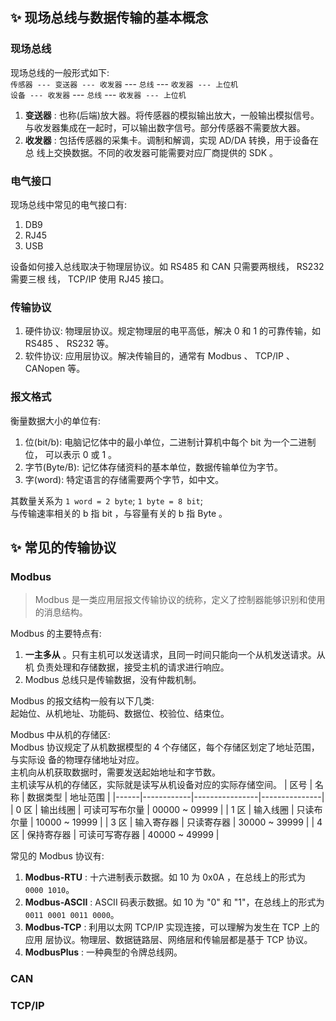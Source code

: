 ✨ 现场总线与数据传输的基本概念
-------------------------------
### 现场总线
现场总线的一般形式如下:  
`传感器 --- 变送器 --- 收发器` --- `总线` --- `收发器 --- 上位机`  
`设备 --- 收发器` --- `总线` --- `收发器 --- 上位机`

1. **变送器** : 也称(后端)放大器。将传感器的模拟输出放大，一般输出模拟信号。
   与收发器集成在一起时，可以输出数字信号。部分传感器不需要放大器。
1. **收发器** : 包括传感器的采集卡。调制和解调，实现 AD/DA 转换，用于设备在总
   线上交换数据。不同的收发器可能需要对应厂商提供的 SDK 。

### 电气接口
现场总线中常见的电气接口有:
1. DB9
1. RJ45
1. USB

设备如何接入总线取决于物理层协议。如 RS485 和 CAN 只需要两根线， RS232 需要三根
线， TCP/IP 使用 RJ45 接口。

### 传输协议
1. 硬件协议: 物理层协议。规定物理层的电平高低，解决 0 和 1 的可靠传输，如
   RS485 、 RS232 等。
1. 软件协议: 应用层协议。解决传输目的，通常有 Modbus 、 TCP/IP 、 CANopen 等。

### 报文格式
衡量数据大小的单位有: 
1. 位(bit/b): 电脑记忆体中的最小单位，二进制计算机中每个 bit 为一个二进制位，
   可以表示 0 或 1 。
1. 字节(Byte/B): 记忆体存储资料的基本单位，数据传输单位为字节。
1. 字(word): 特定语言的存储需要两个字节，如中文。

其数量关系为 `1 word = 2 byte`; `1 byte = 8 bit`;  
与传输速率相关的 b 指 bit ，与容量有关的 b 指 Byte 。



✨ 常见的传输协议
-----------------
### Modbus
> Modbus 是一类应用层报文传输协议的统称，定义了控制器能够识别和使用的消息结构。

Modbus 的主要特点有: 
1. **一主多从** 。只有主机可以发送请求，且同一时间只能向一个从机发送请求。从机
   负责处理和存储数据，接受主机的请求进行响应。
1. Modbus 总线只是传输数据，没有仲裁机制。

Modbus 的报文结构一般有以下几类:  
起始位、从机地址、功能码、数据位、校验位、结束位。

Modbus 中从机的存储区:  
Modbus 协议规定了从机数据模型的 4 个存储区，每个存储区划定了地址范围，与实际设
备的物理存储地址对应。  
主机向从机获取数据时，需要发送起始地址和字节数。  
主机读写从机的存储区，实际就是读写从机设备对应的实际存储空间。
| 区号 | 名称       | 数据类型       | 地址范围      |
|------|------------|----------------|---------------|
| 0 区  | 输出线圈   | 可读可写布尔量 | 00000 ~ 09999 |
| 1 区  | 输入线圈   | 只读布尔量     | 10000 ~ 19999 |
| 3 区  | 输入寄存器 | 只读寄存器     | 30000 ~ 39999 |
| 4 区  | 保持寄存器 | 可读可写寄存器 | 40000 ~ 49999 |

常见的 Modbus 协议有: 
1. **Modbus-RTU** : 十六进制表示数据。如 10 为 0x0A ，在总线上的形式为 `0000
   1010`。
1. **Modbus-ASCII** : ASCII 码表示数据。如 10 为 "0" 和 "1"，在总线上的形式为
   `0011 0001 0011 0000`。
1. **Modbus-TCP** : 利用以太网 TCP/IP 实现连接，可以理解为发生在 TCP 上的应用
   层协议。物理层、数据链路层、网络层和传输层都是基于 TCP 协议。
1. **ModbusPlus** : 一种典型的令牌总线网。


### CAN


### TCP/IP

